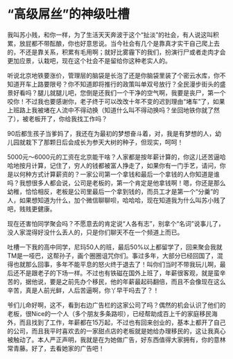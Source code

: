 # “高级屌丝”的神级吐槽

我叫苏小贱，和你一样，为了生活天天奔波于这个“扯淡”的社会，有人说这叫积累，放屁都不带酝酿，你也好意思说。当今社会有几个是靠真才实干自己爬上去的，不还是靠关系，积累有毛用啊；就好比雾霾下的我们，扮演行尸或者走肉才会更加应景，认栽吧，现在这个社会不是留给你这种老实人的。 

听说北京地铁要涨价，管理层的脑袋是长泡了还是你脑袋里装了个密云水库，你不知道开车上路要限号？你不知道即将推行的政策叫单双号放行？全民漫步街头的盛景好看吗？腿儿就腿儿吧，您倒是还我们一个干净的空气啊，我要是丧尸，第一个咬你！不过我也要感谢你，老子终于可以改改十年不变的迟到理由“堵车”了，如果上班路上我被堵在人流中不得动换（知道什么叫不得动换吗？坐回地铁你就了然了），被老板开了，你给我找工作吗？ 

90后都生孩子当爹妈了，我还在为最初的梦想奋斗着，对，我是有梦想的人，幼儿园就栽下了那颗日后会成长为参天大树的种子，但现实，呵呵！ 

5000元～6000元的工资在北京能干啥？人家都是按年薪计算的，你这儿还苦逼哈哈地按月计算，记住了，穷人的钱都被富人挣走了，如果你有一门手艺，请问，你是以何种方式计算薪资的？一家公司第一个拿钱和最后一个拿钱的人你知道是谁吗？我想很多人都会说，公司是老板的，第一个肯定是他拿钱啊！嗯，你还是那么幼稚，恰恰相反，老板是公司里最后一个拿到钱的，而员工才是第一个“分羹”的人，如果想知道为什么，加个微信聊聊呗，哈哈哈，现在知道我为什么叫苏小贱了吧，贱贱更健康。 

现在还害怕同学聚会吗？不愿意去的肯定说“人各有志”，别拿个“名词”说事儿了，没人家混得好没什么丢人的，只是你们聊天不在一个频道上而已。 

吐槽一下我的高中同学，尼玛50人的班，最后50%以上都留学了，回来聚会我就TM是一哑巴，这帮孙子，画个圈圈诅咒你们。事过多年，大部分已经回国了，混得也就那么回事，多年不能平息的怒火终于退去了！叫你们当时不带我玩儿啊，最后还不是跟老子的下场一样。不过也有铁磁在国外上班了，年薪很客观，就是蛮辛苦的，据他说，要是之前先办个移民，他的年薪最起码翻倍，而且不会像现在这么辛苦，真是人前光鲜，人后苦逼啊，你丫早干吗去了？！ 

爷们儿命好啊，这不，看到右边广告栏的这家公司了吗？偶然的机会认识了他们的老板，很Nice的一个人（多个朋友多条路呗），已经帮助成百上千的家庭移民海外，而且找到了工作，年薪都在15万起，不过也有回来创业的，基本上都开了自己的公司，而且我平时喜欢去的一家甜点店的老板就是她给办理移民的，这让我真心被触动了。本人严正声明，我就是在为她做广告，好东西值得大家拥有，你的意林常青藤。好了，去看她家的广告吧！